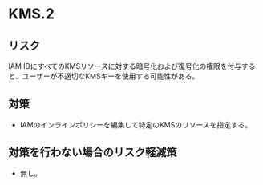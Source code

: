 # KMS.2

## リスク

IAM IDにすべてのKMSリソースに対する暗号化および復号化の権限を付与すると、ユーザーが不適切なKMSキーを使用する可能性がある。

## 対策

- IAMのインラインポリシーを編集して特定のKMSのリソースを指定する。

## 対策を行わない場合のリスク軽減策

- 無し。
